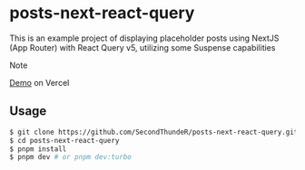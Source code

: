 # posts-next-react-query

This is an example project of displaying placeholder posts using NextJS (App Router) with React Query v5, utilizing some Suspense capabilities

> [!NOTE]
> [Demo](posts-next-react-query.vercel.app) on Vercel

## Usage

```sh
$ git clone https://github.com/SecondThundeR/posts-next-react-query.git
$ cd posts-next-react-query
$ pnpm install
$ pnpm dev # or pnpm dev:turbo
```
